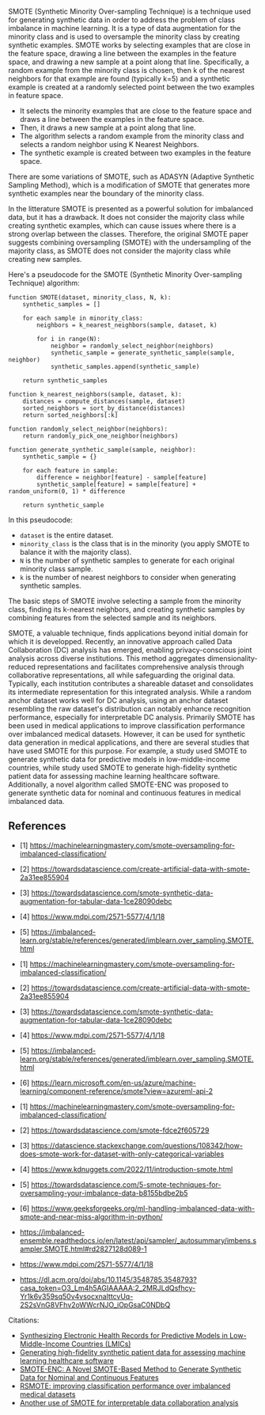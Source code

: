 

SMOTE (Synthetic Minority Over-sampling Technique) is a technique used for generating synthetic data in order to address the problem of class imbalance in machine learning. It is a type of data augmentation for the minority class and is used to oversample the minority class by creating synthetic examples. SMOTE works by selecting examples that are close in the feature space, drawing a line between the examples in the feature space, and drawing a new sample at a point along that line. Specifically, a random example from the minority class is chosen, then k of the nearest neighbors for that example are found (typically k=5) and a synthetic example is created at a randomly selected point between the two examples in feature space.


- It selects the minority examples that are close to the feature space and draws a line between the examples in the feature space. 
- Then, it draws a new sample at a point along that line.
- The algorithm selects a random example from the minority class and selects a random neighbor using K Nearest Neighbors. 
- The synthetic example is created between two examples in the feature space.

There are some variations of SMOTE, such as ADASYN (Adaptive Synthetic Sampling Method), which is a modification of SMOTE that generates more synthetic examples near the boundary of the minority class. 

In the litterature SMOTE is presented as a powerful solution for imbalanced data, but it has a drawback. It does not consider the majority class while creating synthetic examples, which can cause issues where there is a strong overlap between the classes. Therefore, the original SMOTE paper suggests combining oversampling (SMOTE) with the undersampling of the majority class, as SMOTE does not consider the majority class while creating new samples. 


Here's a pseudocode for the SMOTE (Synthetic Minority Over-sampling Technique) algorithm:

```
function SMOTE(dataset, minority_class, N, k):
    synthetic_samples = []

    for each sample in minority_class:
        neighbors = k_nearest_neighbors(sample, dataset, k)
        
        for i in range(N):
            neighbor = randomly_select_neighbor(neighbors)
            synthetic_sample = generate_synthetic_sample(sample, neighbor)
            synthetic_samples.append(synthetic_sample)

    return synthetic_samples

function k_nearest_neighbors(sample, dataset, k):
    distances = compute_distances(sample, dataset)
    sorted_neighbors = sort_by_distance(distances)
    return sorted_neighbors[:k]

function randomly_select_neighbor(neighbors):
    return randomly_pick_one_neighbor(neighbors)

function generate_synthetic_sample(sample, neighbor):
    synthetic_sample = {}
    
    for each feature in sample:
        difference = neighbor[feature] - sample[feature]
        synthetic_sample[feature] = sample[feature] + random_uniform(0, 1) * difference

    return synthetic_sample
```

In this pseudocode:
- `dataset` is the entire dataset.
- `minority_class` is the class that is in the minority (you apply SMOTE to balance it with the majority class).
- `N` is the number of synthetic samples to generate for each original minority class sample.
- `k` is the number of nearest neighbors to consider when generating synthetic samples.

The basic steps of SMOTE involve selecting a sample from the minority class, finding its k-nearest neighbors, and creating synthetic samples by combining features from the selected sample and its neighbors.


SMOTE, a valuable technique, finds applications beyond initial domain for which it is developped. Recently, an innovative approach called Data Collaboration (DC) analysis has emerged, enabling privacy-conscious joint analysis across diverse institutions. This method aggregates dimensionality-reduced representations and facilitates comprehensive analysis through collaborative representations, all while safeguarding the original data. Typically, each institution contributes a shareable  dataset and consolidates its intermediate representation for this integrated analysis. While a random anchor dataset works well for DC analysis, using an anchor dataset resembling the raw dataset's distribution can notably enhance recognition performance, especially for interpretable DC analysis. Primarily SMOTE has been used in medical applications to improve classification performance over imbalanced medical datasets. However, it can be used for synthetic data generation in medical applications, and there are several studies that have used SMOTE for this purpose. For example, a study used SMOTE to generate synthetic data for predictive models in low-middle-income countries, while study used SMOTE to generate high-fidelity synthetic patient data for assessing machine learning healthcare software. Additionally, a novel algorithm called SMOTE-ENC was proposed to generate synthetic data for nominal and continuous features in medical imbalanced data. 



## References

- [1] https://machinelearningmastery.com/smote-oversampling-for-imbalanced-classification/
- [2] https://towardsdatascience.com/create-artificial-data-with-smote-2a31ee855904
- [3] https://towardsdatascience.com/smote-synthetic-data-augmentation-for-tabular-data-1ce28090debc
- [4] https://www.mdpi.com/2571-5577/4/1/18
- [5] https://imbalanced-learn.org/stable/references/generated/imblearn.over_sampling.SMOTE.html

- [1] https://machinelearningmastery.com/smote-oversampling-for-imbalanced-classification/
- [2] https://towardsdatascience.com/create-artificial-data-with-smote-2a31ee855904
- [3] https://towardsdatascience.com/smote-synthetic-data-augmentation-for-tabular-data-1ce28090debc
- [4] https://www.mdpi.com/2571-5577/4/1/18
- [5] https://imbalanced-learn.org/stable/references/generated/imblearn.over_sampling.SMOTE.html
- [6] https://learn.microsoft.com/en-us/azure/machine-learning/component-reference/smote?view=azureml-api-2

- [1] https://machinelearningmastery.com/smote-oversampling-for-imbalanced-classification/
- [2] https://towardsdatascience.com/smote-fdce2f605729
- [3] https://datascience.stackexchange.com/questions/108342/how-does-smote-work-for-dataset-with-only-categorical-variables
- [4] https://www.kdnuggets.com/2022/11/introduction-smote.html
- [5] https://towardsdatascience.com/5-smote-techniques-for-oversampling-your-imbalance-data-b8155bdbe2b5
- [6] https://www.geeksforgeeks.org/ml-handling-imbalanced-data-with-smote-and-near-miss-algorithm-in-python/

- https://imbalanced-ensemble.readthedocs.io/en/latest/api/sampler/_autosummary/imbens.sampler.SMOTE.html#rd2827128d089-1
- https://www.mdpi.com/2571-5577/4/1/18
- https://dl.acm.org/doi/abs/10.1145/3548785.3548793?casa_token=O3_Lm4h5AGIAAAAA:2_2MRJLdQsfhcy-Yr1k6v359sq50v4vsocxnalttcvUq-2S2sVnG8VFhv2oWWcrNJO_iOpGsaC0NDbQ





Citations:
- [Synthesizing Electronic Health Records for Predictive Models in Low-Middle-Income Countries (LMICs)](https://www.ncbi.nlm.nih.gov/pmc/articles/PMC10295936/) 
- [Generating high-fidelity synthetic patient data for assessing machine learning healthcare software](https://www.nature.com/articles/s41746-020-00353-9)
- [SMOTE-ENC: A Novel SMOTE-Based Method to Generate Synthetic Data for Nominal and Continuous Features](https://www.mdpi.com/2571-5577/4/1/18)
- [RSMOTE: improving classification performance over imbalanced medical datasets](https://www.ncbi.nlm.nih.gov/pmc/articles/PMC7292850/)
- [Another use of SMOTE for interpretable data collaboration analysis](https://www.sciencedirect.com/science/article/pii/S0957417423008874)
